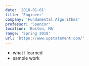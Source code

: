 ```yaml
---
date: '2018-01-01'
title: 'Engineer'
company: 'Fundamental Algorithms'
professor: 'Spencor'
location: 'Boston, MA'
range: 'Spring 2018'
url: 'https://www.upstatement.com/'
---
```


- what I learned
- sample work

